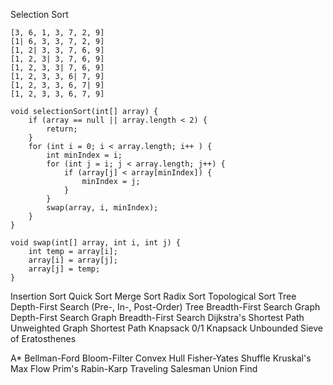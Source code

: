 Selection Sort

	[3, 6, 1, 3, 7, 2, 9]
	[1| 6, 3, 3, 7, 2, 9]
	[1, 2| 3, 3, 7, 6, 9]
    [1, 2, 3| 3, 7, 6, 9]
    [1, 2, 3, 3| 7, 6, 9]
    [1, 2, 3, 3, 6| 7, 9]
    [1, 2, 3, 3, 6, 7| 9]
    [1, 2, 3, 3, 6, 7, 9]	
	
	void selectionSort(int[] array) {
		if (array == null || array.length < 2) {
			return;
		}
		for (int i = 0; i < array.length; i++ ) {
			int minIndex = i;
			for (int j = i; j < array.length; j++) {
				if (array[j] < array[minIndex]) {
					minIndex = j;
				}
			}
			swap(array, i, minIndex);
		}
	}
	
	void swap(int[] array, int i, int j) {
		int temp = array[i];
		array[i] = array[j];
		array[j] = temp;
	}

Insertion Sort
Quick Sort
Merge Sort
Radix Sort
Topological Sort
Tree Depth-First Search (Pre-, In-, Post-Order)
Tree Breadth-First Search
Graph Depth-First Search
Graph Breadth-First Search
Dijkstra's Shortest Path
Unweighted Graph Shortest Path
Knapsack 0/1
Knapsack Unbounded
Sieve of Eratosthenes

A*
Bellman-Ford
Bloom-Filter
Convex Hull
Fisher-Yates Shuffle
Kruskal's
Max Flow
Prim's
Rabin-Karp
Traveling Salesman
Union Find